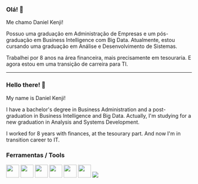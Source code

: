 ### Olá! 👋
Me chamo Daniel Kenji!

Possuo uma graduação em Administração de Empresas e um pós-graduação em Business Intelligence com Big Data.
Atualmente, estou cursando uma graduação em Análise e Desenvolvimento de Sistemas.

Trabalhei por 8 anos na área financeira, mais precisamente em tesouraria. E agora estou em uma transição de carreira para TI.

__________________________________________________________________________________________________

### Hello there! 👋
My name is Daniel Kenji!

I have a bachelor's degree in Business Administration and a post-graduation in Business Intelligence and Big Data.
Actually, I'm studying for a new graduation in Analysis and Systems Development.

I worked for 8 years with finances, at the tesourary part. And now I'm in transition career to IT.

### Ferramentas / Tools<br>
<img src="https://cdn.jsdelivr.net/gh/devicons/devicon/icons/html5/html5-original.svg" width="35" height="35"/> <img src="https://cdn.jsdelivr.net/gh/devicons/devicon/icons/css3/css3-original.svg" width="35" height="35"/> <img src="https://cdn.jsdelivr.net/gh/devicons/devicon/icons/javascript/javascript-original.svg" width="35" height="35"/> <img src="https://cdn.jsdelivr.net/gh/devicons/devicon/icons/typescript/typescript-original.svg" width="35" height="35"/> <img src="https://cdn.jsdelivr.net/gh/devicons/devicon/icons/angularjs/angularjs-original.svg" width="35" height="35"/> <img src="https://cdn.jsdelivr.net/gh/devicons/devicon/icons/java/java-original.svg" width="35" height="35"/> <img src="https://camo.githubusercontent.com/7cb9c5475d0d84eb1489971967d7b96d7587708f115d06f87ee4294bbe1bd933/68747470733a2f2f696d672e69636f6e73382e636f6d2f666c75656e742f33312f3030303030302f6769746875622e706e67" data-canonical-src="https://img.icons8.com/fluent/31/000000/github.png" style="max-width: 100%;">

